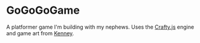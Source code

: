 # GoGoGoGame

A platformer game I'm building with my nephews. Uses the
[Crafty.js](http://craftyjs.com/) engine and game art from 
[Kenney](http://kenney.nl/post/platformer-art-assets-deluxe).

